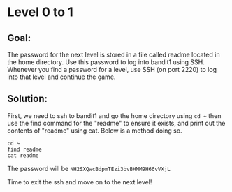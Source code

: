 # Level 0 to 1

## Goal:
The password for the next level is stored in a file called readme located in the home directory. Use this password to log into bandit1 using SSH. Whenever you find a password for a level, use SSH (on port 2220) to log into that level and continue the game.

## Solution:
First, we need to ssh to bandit1 and go the home directory using `cd ~` then use the find command for the "readme" to ensure it exists, and print out the contents of "readme" using cat. Below is a method doing so.

```
cd ~
find readme
cat readme
```
The password will be `NH2SXQwcBdpmTEzi3bvBHMM9H66vVXjL`

Time to exit the ssh and move on to the next level!
